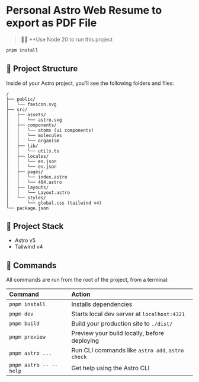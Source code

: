 # Personal Astro Web Resume to export as PDF File
> 🧑‍🚀 **Use Node 20 to run this project
```sh
pnpm install
```

## 🚀 Project Structure

Inside of your Astro project, you'll see the following folders and files:

```text
/
├── public/
│   └── favicon.svg
├── src/
│   ├── assets/
│   │   └── astro.svg
│   ├── components/
│   │   └── atoms (ui components)
│   │   └── molecules 
│   │   └── organism
│   ├── lib/
│   │   └── utils.ts
│   ├── locales/
│   │   └── en.json
│   │   └── en.json
│   ├── pages/
│   │   └── index.astro
│   │   └── 404.astro
│   ├── layouts/
│   │   └── Layout.astro
│   └── styles/
│       └── global.css (tailwind v4)
└── package.json
```

## 🧞 Project Stack

- Astro v5
- Tailwind v4

## 🧞 Commands

All commands are run from the root of the project, from a terminal:

| Command                   | Action                                           |
| :------------------------ | :----------------------------------------------- |
| `pnpm install`             | Installs dependencies                            |
| `pnpm dev`             | Starts local dev server at `localhost:4321`      |
| `pnpm build`           | Build your production site to `./dist/`          |
| `pnpm preview`         | Preview your build locally, before deploying     |
| `pnpm astro ...`       | Run CLI commands like `astro add`, `astro check` |
| `pnpm astro -- --help` | Get help using the Astro CLI                     |

